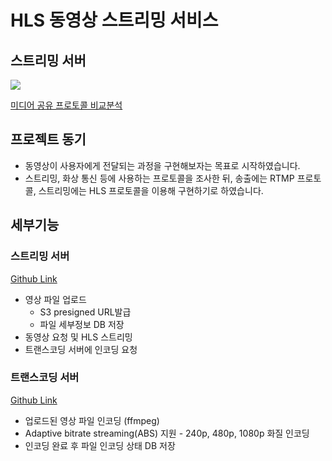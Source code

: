 # HLS 동영상 스트리밍 서비스
## 스트리밍 서버

![](https://velog.velcdn.com/images/raycho521/post/a699b887-5ad8-4d1b-a812-3a1d7839c114/image.png)


[미디어 공유 프로토콜 비교분석](https://separated-garden-7c6.notion.site/1-467116d1a32f450c88ec7fd77aee2351)


## 프로젝트 동기

- 동영상이 사용자에게 전달되는 과정을 구현해보자는 목표로 시작하였습니다.
- 스트리밍, 화상 통신 등에 사용하는 프로토콜을 조사한 뒤, 송출에는 RTMP 프로토콜, 스트리밍에는 HLS 프로토콜을 이용해 구현하기로 하였습니다.

## 세부기능

### 스트리밍 서버

[Github Link](https://github.com/ray-yhc/spring-video-streaming-server)

- 영상 파일 업로드
    - S3 presigned URL발급
    - 파일 세부정보 DB 저장
- 동영상 요청 및 HLS 스트리밍
- 트랜스코딩 서버에 인코딩 요청

### 트랜스코딩 서버

[Github Link](https://github.com/ray-yhc/spring-video-transcoding-server)

- 업로드된 영상 파일 인코딩 (ffmpeg)
- Adaptive bitrate streaming(ABS) 지원 - 240p, 480p, 1080p 화질 인코딩
- 인코딩 완료 후 파일 인코딩 상태 DB 저장